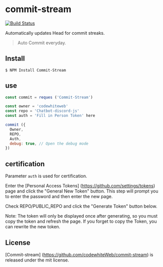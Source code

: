 # commit-stream

[![Build Status](https://github.com/CodeWhiteWeb/commit-streak/workflows/ci/badge.svg?branch=main)](https://github.com/CodeWhiteWeb/commit-streak/actions)

Automatically updates Head for commit streaks.

> Auto Commit everyday.

## Install

```shell
$ NPM Install Commit-Stream
```

## use

```js
const commit = reques ('Commit-Stream')

const owner = 'codewhiteweb'
const repo = 'Chatbot-discord-js'
const auth = 'Fill in Person Token' here

commit ({
  Owner,
  REPO,
  Auth,
  debug: true, // Open the debug mode
})
```

## certification

Parameter `auth` is used for certification.

Enter the [Personal Access Tokens] (https://github.com/settings/tokens) page and click the "General New Token" button. This step will prompt you to enter the password and then enter the new page.

Check REPO/PUBLIC_REPO and click the "Generate Token" button below.

Note: The token will only be displayed once after generating, so you must copy the token and refresh the page. If you forget to copy the Token, you can rewrite the new token.

## License

[Commit-stream] (https://github.com/codewhiteWeb/commit-stream) is released under the mit license.